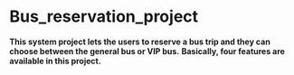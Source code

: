 # Bus_reservation_project

**This system project lets the users to reserve a bus trip and they can choose between the general bus or VIP bus.**
**Basically, four features are available in this project.**
